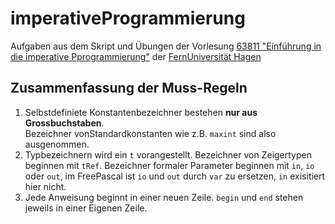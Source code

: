 # imperativeProgrammierung
Aufgaben aus dem Skript und Übungen der Vorlesung [63811 "Einführung in die imperative Pprogrammierung"](https://www.fernuni-hagen.de/mi/studium/module/ein_prog.shtml?sg=bamath) der [FernUniversität Hagen](https://www.fernuni-hagen.de/)

## Zusammenfassung der Muss-Regeln
1. Selbstdefiniete Konstantenbezeichner bestehen **nur aus Grossbuchstaben**.<br>
   Bezeichner vonStandardkonstanten wie z.B. `maxint` sind also ausgenommen.
2. Typbezeichnern wird ein `t` vorangestellt.
   Bezeichner von Zeigertypen beginnen mit `tRef`.
   Bezeichner formaler Parameter beginnen mit `in`, `io` oder `out`, im FreePascal ist `io` und `out` durch `var` zu ersetzen, `in` exisitiert hier nicht.
3. Jede Anweisung beginnt in einer neuen Zeile.
   `begin` und `end` stehen jeweils in einer Eigenen Zeile. 